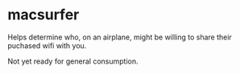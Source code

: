# macsurfer

Helps determine who, on an airplane, might be willing to share their puchased wifi with you.

Not yet ready for general consumption.
